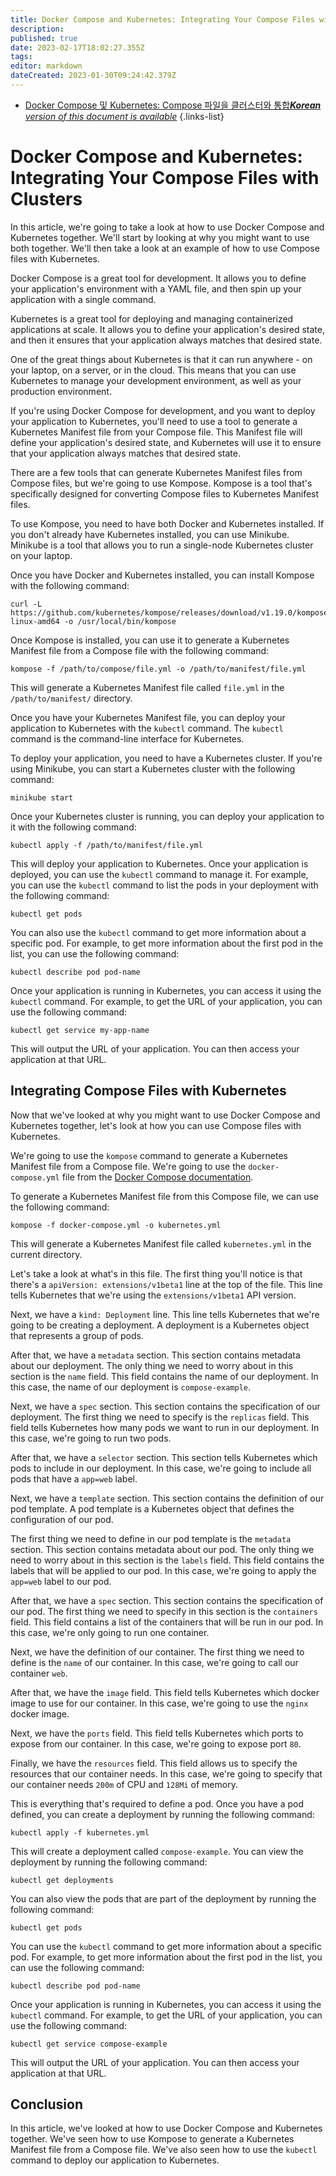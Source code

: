 ```yaml
---
title: Docker Compose and Kubernetes: Integrating Your Compose Files with Clusters
description: 
published: true
date: 2023-02-17T18:02:27.355Z
tags: 
editor: markdown
dateCreated: 2023-01-30T09:24:42.379Z
---
```


- [Docker Compose 및 Kubernetes: Compose 파일을 클러스터와 통합***Korean** version of this document is available*](/ko/Knowledge-base/Docker/docker-compose-and-kubernetes-integrating-your-compose-files-with-clusters)
{.links-list}



# Docker Compose and Kubernetes: Integrating Your Compose Files with Clusters

In this article, we're going to take a look at how to use Docker Compose and Kubernetes together. We'll start by looking at why you might want to use both together. We'll then take a look at an example of how to use Compose files with Kubernetes.

Docker Compose is a great tool for development. It allows you to define your application's environment with a YAML file, and then spin up your application with a single command.

Kubernetes is a great tool for deploying and managing containerized applications at scale. It allows you to define your application's desired state, and then it ensures that your application always matches that desired state.

One of the great things about Kubernetes is that it can run anywhere - on your laptop, on a server, or in the cloud. This means that you can use Kubernetes to manage your development environment, as well as your production environment.

If you're using Docker Compose for development, and you want to deploy your application to Kubernetes, you'll need to use a tool to generate a Kubernetes Manifest file from your Compose file. This Manifest file will define your application's desired state, and Kubernetes will use it to ensure that your application always matches that desired state.

There are a few tools that can generate Kubernetes Manifest files from Compose files, but we're going to use Kompose. Kompose is a tool that's specifically designed for converting Compose files to Kubernetes Manifest files.

To use Kompose, you need to have both Docker and Kubernetes installed. If you don't already have Kubernetes installed, you can use Minikube. Minikube is a tool that allows you to run a single-node Kubernetes cluster on your laptop.

Once you have Docker and Kubernetes installed, you can install Kompose with the following command:

```
curl -L https://github.com/kubernetes/kompose/releases/download/v1.19.0/kompose-linux-amd64 -o /usr/local/bin/kompose
```

Once Kompose is installed, you can use it to generate a Kubernetes Manifest file from a Compose file with the following command:

```
kompose -f /path/to/compose/file.yml -o /path/to/manifest/file.yml
```

This will generate a Kubernetes Manifest file called `file.yml` in the `/path/to/manifest/` directory.

Once you have your Kubernetes Manifest file, you can deploy your application to Kubernetes with the `kubectl` command. The `kubectl` command is the command-line interface for Kubernetes.

To deploy your application, you need to have a Kubernetes cluster. If you're using Minikube, you can start a Kubernetes cluster with the following command:

```
minikube start
```

Once your Kubernetes cluster is running, you can deploy your application to it with the following command:

```
kubectl apply -f /path/to/manifest/file.yml
```

This will deploy your application to Kubernetes. Once your application is deployed, you can use the `kubectl` command to manage it. For example, you can use the `kubectl` command to list the pods in your deployment with the following command:

```
kubectl get pods
```

You can also use the `kubectl` command to get more information about a specific pod. For example, to get more information about the first pod in the list, you can use the following command:

```
kubectl describe pod pod-name
```

Once your application is running in Kubernetes, you can access it using the `kubectl` command. For example, to get the URL of your application, you can use the following command:

```
kubectl get service my-app-name
```

This will output the URL of your application. You can then access your application at that URL.

## Integrating Compose Files with Kubernetes

Now that we've looked at why you might want to use Docker Compose and Kubernetes together, let's look at how you can use Compose files with Kubernetes.

We're going to use the `kompose` command to generate a Kubernetes Manifest file from a Compose file. We're going to use the `docker-compose.yml` file from the [Docker Compose documentation](https://docs.docker.com/compose/).

To generate a Kubernetes Manifest file from this Compose file, we can use the following command:

```
kompose -f docker-compose.yml -o kubernetes.yml
```

This will generate a Kubernetes Manifest file called `kubernetes.yml` in the current directory.

Let's take a look at what's in this file. The first thing you'll notice is that there's a `apiVersion: extensions/v1beta1` line at the top of the file. This line tells Kubernetes that we're using the `extensions/v1beta1` API version.

Next, we have a `kind: Deployment` line. This line tells Kubernetes that we're going to be creating a deployment. A deployment is a Kubernetes object that represents a group of pods.

After that, we have a `metadata` section. This section contains metadata about our deployment. The only thing we need to worry about in this section is the `name` field. This field contains the name of our deployment. In this case, the name of our deployment is `compose-example`.

Next, we have a `spec` section. This section contains the specification of our deployment. The first thing we need to specify is the `replicas` field. This field tells Kubernetes how many pods we want to run in our deployment. In this case, we're going to run two pods.

After that, we have a `selector` section. This section tells Kubernetes which pods to include in our deployment. In this case, we're going to include all pods that have a `app=web` label.

Next, we have a `template` section. This section contains the definition of our pod template. A pod template is a Kubernetes object that defines the configuration of our pod.

The first thing we need to define in our pod template is the `metadata` section. This section contains metadata about our pod. The only thing we need to worry about in this section is the `labels` field. This field contains the labels that will be applied to our pod. In this case, we're going to apply the `app=web` label to our pod.

After that, we have a `spec` section. This section contains the specification of our pod. The first thing we need to specify in this section is the `containers` field. This field contains a list of the containers that will be run in our pod. In this case, we're only going to run one container.

Next, we have the definition of our container. The first thing we need to define is the `name` of our container. In this case, we're going to call our container `web`.

After that, we have the `image` field. This field tells Kubernetes which docker image to use for our container. In this case, we're going to use the `nginx` docker image.

Next, we have the `ports` field. This field tells Kubernetes which ports to expose from our container. In this case, we're going to expose port `80`.

Finally, we have the `resources` field. This field allows us to specify the resources that our container needs. In this case, we're going to specify that our container needs `200m` of CPU and `128Mi` of memory.

This is everything that's required to define a pod. Once you have a pod defined, you can create a deployment by running the following command:

```
kubectl apply -f kubernetes.yml
```

This will create a deployment called `compose-example`. You can view the deployment by running the following command:

```
kubectl get deployments
```

You can also view the pods that are part of the deployment by running the following command:

```
kubectl get pods
```

You can use the `kubectl` command to get more information about a specific pod. For example, to get more information about the first pod in the list, you can use the following command:

```
kubectl describe pod pod-name
```

Once your application is running in Kubernetes, you can access it using the `kubectl` command. For example, to get the URL of your application, you can use the following command:

```
kubectl get service compose-example
```

This will output the URL of your application. You can then access your application at that URL.

## Conclusion

In this article, we've looked at how to use Docker Compose and Kubernetes together. We've seen how to use Kompose to generate a Kubernetes Manifest file from a Compose file. We've also seen how to use the `kubectl` command to deploy our application to Kubernetes.